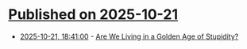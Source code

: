 # [Published on 2025-10-21](index.md)

* [2025-10-21, 18:41:00](https://soylentnews.org/article.pl?sid=25/10/20/2129245&from=rss) - [Are We Living in a Golden Age of Stupidity?](https://soylentnews.org/article.pl?sid=25/10/20/2129245&from=rss)
